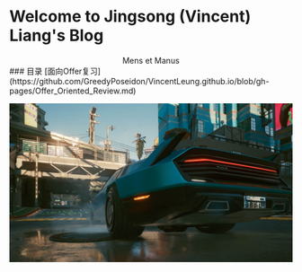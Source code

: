 # Welcome to Jingsong (Vincent) Liang's Blog
<center>Mens et Manus</center>
### 目录
 [面向Offer复习](https://github.com/GreedyPoseidon/VincentLeung.github.io/blob/gh-pages/Offer_Oriented_Review.md)

![赛博朋克](/photomode_10122020_203508.jpg "Cyber")


